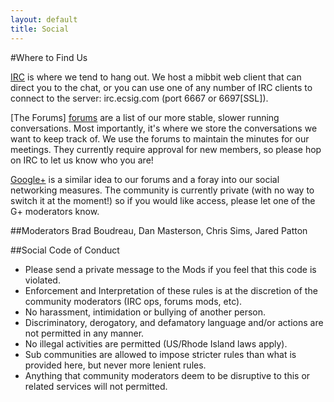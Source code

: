 ```yaml
---
layout: default
title: Social
---
```


<!--
In-Person meeting times
Where?
When?
Frequency?
Where announced?
-->

#Where to Find Us

[IRC][chat] is where we tend to hang out.
We host a mibbit web client that can direct you to the chat,
or you can use one of any number of IRC clients to connect to the server: irc.ecsig.com (port 6667 or 6697[SSL]).

[The Forums] [forums] are a list of our more stable, slower running conversations.
Most importantly, it's where we store the conversations we want to keep track of.
We use the forums to maintain the minutes for our meetings. They currently require approval for new members,
so please hop on IRC to let us know who you are!

[Google+][g_plus] is a similar idea to our forums and a foray into our social networking measures.
The community is currently private (with no way to switch it at the moment!) so if you would like access, please let one of the G+ moderators know.

##Moderators
Brad Boudreau, Dan Masterson, Chris Sims, Jared Patton

##Social Code of Conduct
* Please send a private message to the Mods if you feel that this code is violated.
* Enforcement and Interpretation of these rules is at the discretion of the community moderators (IRC ops, forums mods, etc).
* No harassment, intimidation or bullying of another person.
* Discriminatory, derogatory, and defamatory language and/or actions are not permitted in any manner.
* No illegal activities are permitted (US/Rhode Island laws apply).
* Sub communities are allowed to impose stricter rules than what is provided here, but never more lenient rules.
* Anything that community moderators deem to be disruptive to this or related services will not permitted.


[chat]: http://ecsig.com/chat
[g_plus]: https://plus.google.com/communities/114325960134913602780
[forums]: http://forums.ecsig.com
